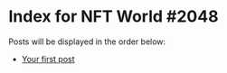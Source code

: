 # Index for NFT World #2048
Posts will be displayed in the order below:

- [Your first post](./001-first.md)


